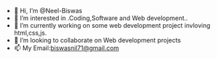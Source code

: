 - 👋 Hi, I’m @Neel-Biswas
- 👀 I’m interested in .Coding,Software and Web development..
- 🌱 I’m currently working on some web development project invloving html,css,js.
- 💞️ I’m looking to collaborate on Web development projects
- 📫 My Email:biswasnil71@gmail.com

<!---
Neel-Biswas/Neel-Biswas is a ✨ special ✨ repository because its `README.md` (this file) appears on your GitHub profile.
You can click the Preview link to take a look at your changes.
--->
